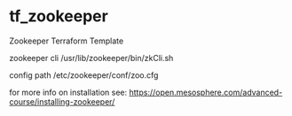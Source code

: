 # tf_zookeeper
Zookeeper Terraform Template


zookeeper cli /usr/lib/zookeeper/bin/zkCli.sh

config path /etc/zookeeper/conf/zoo.cfg


for more info on installation see: https://open.mesosphere.com/advanced-course/installing-zookeeper/
